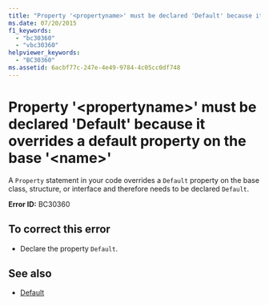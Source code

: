 ```yaml
---
title: "Property '<propertyname>' must be declared 'Default' because it overrides a default property on the base '<name>'"
ms.date: 07/20/2015
f1_keywords: 
  - "bc30360"
  - "vbc30360"
helpviewer_keywords: 
  - "BC30360"
ms.assetid: 6acbf77c-247e-4e49-9784-4c05cc0df748
---
```

# Property '\<propertyname>' must be declared 'Default' because it overrides a default property on the base '\<name>'
A `Property` statement in your code overrides a `Default` property on the base class, structure, or interface and therefore needs to be declared `Default`.  
  
 **Error ID:** BC30360  
  
## To correct this error  
  
-   Declare the property `Default`.  
  
## See also

- [Default](../../visual-basic/language-reference/modifiers/default.md)
